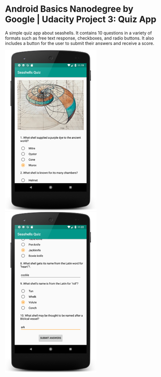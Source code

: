 # Android Basics Nanodegree by Google | Udacity Project 3: Quiz App
A simple quiz app about seashells. It contains 10 questions in a variety of formats such as free text response, checkboxes, and radio buttons. It also includes a button for the user to submit their answers and receive a score.


<img src="https://raw.githubusercontent.com/angela-aciobanitei/android-seashells-quiz/master/screenshot-seashells-quiz-1.png" width="300"/> <img src="https://raw.githubusercontent.com/angela-aciobanitei/android-seashells-quiz/master/screenshot-seashells-quiz-2.png" width="300"/>
